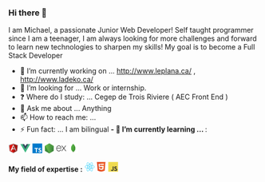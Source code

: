 ### Hi there 👋

I am Michael, a passionate Junior Web Developer! Self taught programmer since I am a teenager, I am always looking for more challenges and forward to learn new technologies to sharpen my skills! My goal is to become a Full Stack Developer


- 🔭 I’m currently working on ... http://www.leplana.ca/ , http://www.ladeko.ca/
- 🤔 I’m looking for ... Work or internship. 
- :question: Where do I study: ... Cegep de Trois Riviere ( AEC Front End )
- 💬 Ask me about ... Anything
- 📫 How to reach me: ... 
- ⚡ Fun fact: ... I am bilingual
<b>- 🌱 I’m currently learning ... </b> : 


<img height="20" src="https://github.com/devicons/devicon/blob/master/icons/angularjs/angularjs-original.svg" style="max-width:100%"/>
<img height="20" src="https://github.com/devicons/devicon/blob/master/icons/vuejs/vuejs-original.svg" style="max-width:100%"/>
<img height="20" src="https://github.com/devicons/devicon/blob/master/icons/typescript/typescript-original.svg" style="max-width:100%"/>
<img height="20" src="https://github.com/devicons/devicon/blob/master/icons/nodejs/nodejs-original.svg" style="max-width:100%"/>
<img height="20" src="https://github.com/devicons/devicon/blob/master/icons/express/express-original.svg" style="max-width:100%"/>
<img height="20" src="https://github.com/devicons/devicon/blob/master/icons/mongodb/mongodb-original.svg" style="max-width:100%"/>

<b>My field of expertise :</b>
<img height="20" src="https://github.com/devicons/devicon/blob/master/icons/react/react-original.svg" style="max-width:100%"/>
<img height="20" src="https://github.com/devicons/devicon/blob/master/icons/html5/html5-original.svg" style="max-width:100%"/>
<img height="20" src="https://github.com/devicons/devicon/blob/master/icons/javascript/javascript-original.svg" style="max-width:100%"/>
